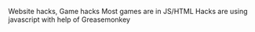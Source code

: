 Website hacks, Game hacks
Most games are in JS/HTML
Hacks are using javascript with help of Greasemonkey

